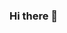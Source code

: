 ### Hi there 👋

<!--
**ebcheez/ebcheez** is a ✨ _special_ ✨ repository because its `README.md` (this file) appears on your GitHub profile.

Here are some ideas to get you started:

- 🔭 I’m currently working on ...
- 🌱 I’m currently learning ...
- 👯 I’m looking to collaborate on ...
- 🤔 I’m looking for help with ...
- 💬 Ask me about ...
- 📫 How to reach me: ...
- 😄 Pronouns: ...
- ⚡ Fun fact: ...
-->

<!-- 
places i use
- unsplash.com
- youtube
- w3schools
- https://color.adobe.com/create/color-wheel
- https://www.lucidchart.com/pages/
- https://colab.research.google.com/
- https://www.freeimages.com/
-->
